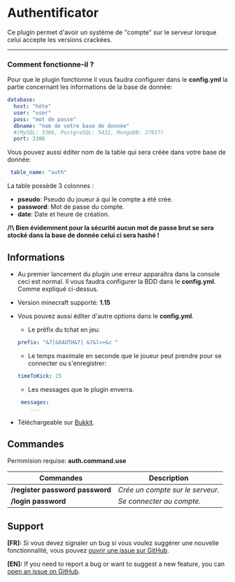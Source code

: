 # Authentificator

Ce plugin permet d'avoir un système de "compte" sur le serveur lorsque celui accepte les versions crackées.

---

### Comment fonctionne-il ?
Pour que le plugin fonctionne il vous faudra configurer dans le **config.yml** la partie concernant les informations de la base de donnée:

```yml
database:
  host: "hôte"
  user: "user"
  pass: "mot de passe"
  dbname: "nom de votre base de donnée"
  #(MySQL: 3306, PostgreSQL: 5432, MongoDB: 27017)
  port: 3306 
```

Vous pouvez aussi éditer nom de la table qui sera créée dans votre base de donnée:
   
 ```yml
  table_name: "auth"
```
  
La table possède 3 colonnes : 
 - **pseudo**: Pseudo du joueur à qui le compte a été crée.
 - **password**: Mot de passe du compte. 
 - **date**: Date et heure de création. 

**/!\ Bien évidemment pour la sécurité aucun mot de passe brut se sera stocké dans la base de donnée celui ci sera hashé !**

## Informations

- Au premier lancement du plugin une erreur apparaîtra dans la console ceci est normal. Il vous faudra configurer la BDD dans le **config.yml**. Comme expliqué ci-dessus.
- Version minecraft supporté: **1.15**
- Vous pouvez aussi éditer d'autre options dans le **config.yml**.

    - Le préfix du tchat en jeu:
    
    ```yml
    prefix: "&7[&6AUTH&7] &7&l>>&c "
    ```
    
    - Le temps maximale en seconde que le joueur peut prendre pour se connecter ou s'enregistrer:
    
    ```yml
    timeToKick: 15
    ```
    
    - Les messages que le plugin enverra.
    
     ```yml
      messages:
         ...
     ```

- Téléchargeable sur [Bukkit]().

## Commandes

Permmision requise: **auth.command.use**

Commandes | Description 
--- | --- 
**/register password password** | *Crée un compte sur le serveur.* 
**/login password** | *Se connecter au compte.* 


## Support

**[FR]:** Si vous devez signaler un bug si vous voulez suggérer une nouvelle fonctionnalité, vous pouvez [ouvrir une issue sur GitHub](https://github.com/Eowalim/Authentificator/issues/1).

**[EN]:** If you need to report a bug or want to suggest a new feature, you can [open an issue on GitHub](https://github.com/Eowalim/Authentificator/issues/2).
